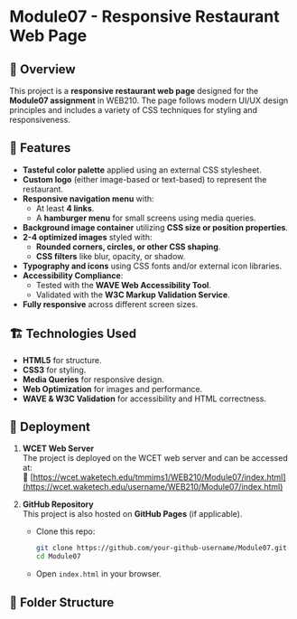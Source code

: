 # Module07 - Responsive Restaurant Web Page

## 📌 Overview
This project is a **responsive restaurant web page** designed for the **Module07 assignment** in WEB210. The page follows modern UI/UX design principles and includes a variety of CSS techniques for styling and responsiveness.

## 🎨 Features
- **Tasteful color palette** applied using an external CSS stylesheet.
- **Custom logo** (either image-based or text-based) to represent the restaurant.
- **Responsive navigation menu** with:
  - At least **4 links**.
  - A **hamburger menu** for small screens using media queries.
- **Background image container** utilizing **CSS size or position properties**.
- **2-4 optimized images** styled with:
  - **Rounded corners, circles, or other CSS shaping**.
  - **CSS filters** like blur, opacity, or shadow.
- **Typography and icons** using CSS fonts and/or external icon libraries.
- **Accessibility Compliance**:
  - Tested with the **WAVE Web Accessibility Tool**.
  - Validated with the **W3C Markup Validation Service**.
- **Fully responsive** across different screen sizes.

## 🏗️ Technologies Used
- **HTML5** for structure.
- **CSS3** for styling.
- **Media Queries** for responsive design.
- **Web Optimization** for images and performance.
- **WAVE & W3C Validation** for accessibility and HTML correctness.

## 🚀 Deployment
1. **WCET Web Server**  
   The project is deployed on the WCET web server and can be accessed at:  
   🔗 [https://wcet.waketech.edu/tmmims1/WEB210/Module07/index.html](https://wcet.waketech.edu/username/WEB210/Module07/index.html)  
   
2. **GitHub Repository**  
   This project is also hosted on **GitHub Pages** (if applicable).  

   - Clone this repo:  
     ```bash
     git clone https://github.com/your-github-username/Module07.git
     cd Module07
     ```
   - Open `index.html` in your browser.

## 📁 Folder Structure
